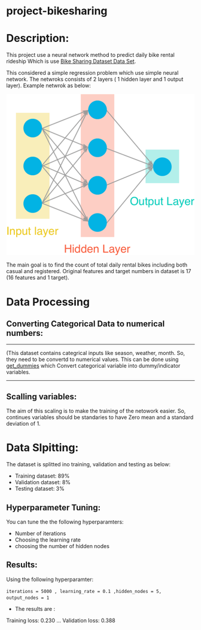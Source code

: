 # project-bikesharing



# Description: 

This project use a neural network method to predict daily bike rental rideship Which is use [Bike Sharing Dataset Data Set](https://archive.ics.uci.edu/ml/datasets/Bike+Sharing+Dataset).

This considered a simple regression problem which use simple neural network. The netwroks consists of 2 layers ( 1 hidden layer and 1 output layer). Example netwrok as below: 


![assets/neural_network.png](assets/neural_network.png)




The main goal is to find the count of total daily rental bikes including both casual and registered. Original features and target numbers in dataset is 17 (16 features and 1 target).

# Data Processing

## Converting Categorical Data to numerical numbers: 

----
(This dataset contains categrical inputs like season, weather, month. So, they need to be convertd to numerical values. This can be done using [get_dummies](https://pandas.pydata.org/pandas-docs/stable/reference/api/pandas.get_dummies.html) which Convert categorical variable into dummy/indicator variables.

----

## Scalling variables: 

The aim of this scaling is to make the training of the netowork easier. So, continues variables should be standaries to have  Zero mean and a standard deviation of 1.

# Data Slpitting:

The dataset is splitted ino training, validation and testing as below: 

- Training dataset: 89% 
- Validation dataset: 8%
- Testing dataset: 3% 


## Hyperparameter Tuning: 

You can tune the the following hyperparamters: 

- Number of iterations
- Choosing the learning rate 
- choosing the number of hidden nodes

## Results: 

Using the following hyperparamter: 

`iterations = 5000 , learning_rate = 0.1 ,hidden_nodes = 5, output_nodes = 1`

- The results are : 

Training loss: 0.230 ... Validation loss: 0.388




